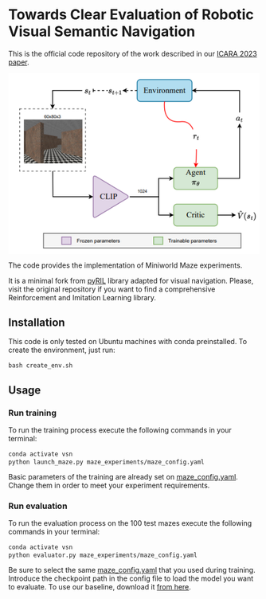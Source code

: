 # Towards Clear Evaluation of Robotic Visual Semantic Navigation

This is the official code repository of the work described in our [ICARA 2023 paper](https://gram.web.uah.es/data/publications/icara2023-gutierrez.pdf). 
<p align="center">
  <img src="./vsn_model.png" alt="VSN Model" title="Towards Clear Evaluation of Robotic Visual Semantic Navigation" width="652" zoom="343" align="center" />
</p>

The code provides the implementation of Miniworld Maze experiments.


It is a minimal fork from [pyRIL](https://github.com/SergioHdezG/pyRIL) library adapted for visual navigation. Please, visit the original repository if you want to find a comprehensive Reinforcement and Imitation Learning library.

## Installation

This code is only tested on Ubuntu machines with conda preinstalled. To create the environment, just run:

```shell
bash create_env.sh
```

## Usage

### Run training

To run the training process execute the following commands in your terminal: 

```shell
conda activate vsn
python launch_maze.py maze_experiments/maze_config.yaml
```

Basic parameters of the training are already set on [maze_config.yaml](maze_experiments/maze_config.yaml). Change them in order to meet your experiment requirements.

### Run evaluation

To run the evaluation process on the 100 test mazes execute the following commands in your terminal: 

```shell
conda activate vsn
python evaluator.py maze_experiments/maze_config.yaml
```

Be sure to select the same [maze_config.yaml](maze_experiments/maze_config.yaml) that you used during training. Introduce the checkpoint path in the config file to load the model you want to evaluate. To use our baseline, download it [from here](https://universidaddealcala-my.sharepoint.com/:u:/g/personal/gram_uah_es/ERUowTQbAvFHvCg5VJuzku8BeBrNx8kEizPpNiKVlRj8Mg?Download=1).
